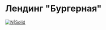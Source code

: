 # Лендинг "Бургерная"

[![N|Solid](https://ucare.timepad.ru/446836b5-dc0a-4b49-bbd9-a1796ad1fdd3/-/preview/308x600/-/format/png/logo_org_44184.png)](https://loftschool.com)
